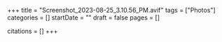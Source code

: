 +++
title = "Screenshot_2023-08-25_3.10.56_PM.avif"
tags = ["Photos"]
categories = []
startDate = ""
draft = false
pages = []

citations = []
+++
